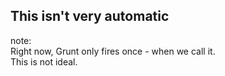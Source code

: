##  This isn't very automatic



note:
<br />
Right now, Grunt only fires once - when we call it.
<br />
This is not ideal.
